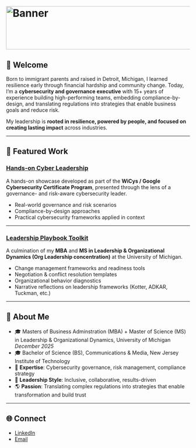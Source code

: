 # <img width="1061" height="118" alt="Banner" src="https://github.com/user-attachments/assets/f342c31d-6c7d-4ae0-9e9c-7772f4cc237a" />
## 👋 Welcome

Born to immigrant parents and raised in Detroit, Michigan, I learned resilience early through financial hardship and community change. Today, I’m a **cybersecurity and governance executive** with 15+ years of experience building high-performing teams, embedding compliance-by-design, and translating regulations into strategies that enable business goals and reduce risk.  

My leadership is **rooted in resilience, powered by people, and focused on creating lasting impact** across industries.  

---

## 🚀 Featured Work  

### [Hands-on Cyber Leadership](https://github.com/TheCyberLeader/hands-on-cyber-leadership)  
A hands-on showcase developed as part of the **WiCys / Google Cybersecurity Certificate Program**, presented through the lens of a governance- and risk-aware cybersecurity leader.  
- Real-world governance and risk scenarios  
- Compliance-by-design approaches  
- Practical cybersecurity frameworks applied in context  

---

### [Leadership Playbook Toolkit](https://github.com/TheCyberLeader/Leadership-Playbook-Toolkit)  
A culmination of my **MBA** and **MS in Leadership & Organizational Dynamics (Org Leadership concentration)** at the University of Michigan.  
- Change management frameworks and readiness tools  
- Negotiation & conflict resolution templates  
- Organizational behavior diagnostics  
- Narrative reflections on leadership frameworks (Kotter, ADKAR, Tuckman, etc.)  

---

## 📖 About Me  

- 🎓 Masters of Business Adminstration (MBA) + Master of Science (MS) in Leadership & Organizational Dynamics, University of Michigan *December 2025*
- 🎓 Bachelor of Science (BS), Communications & Media, New Jersey Institute of Technology  
- 🔐 **Expertise**: Cybersecurity governance, risk management, compliance strategy  
- 🤝 **Leadership Style**: Inclusive, collaborative, results-driven  
- 🌎 **Passion**: Translating complex regulations into strategies that enable transformation and build trust  

---

## 🌐 Connect  

- [LinkedIn](https://www.linkedin.com/in/mariezw/)  
- [Email](m@riegrc.com)  

